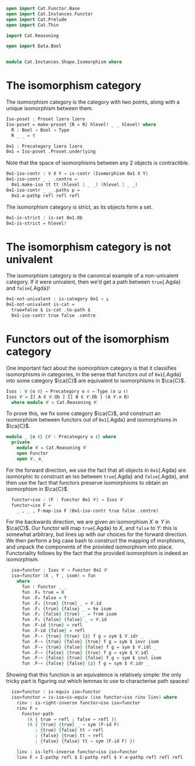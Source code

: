 ```agda
open import Cat.Functor.Base
open import Cat.Instances.Functor
open import Cat.Prelude
open import Cat.Thin

import Cat.Reasoning

open import Data.Bool


module Cat.Instances.Shape.Isomorphism where
```

# The isomorphism category

The isomorphism category is the category with two points, along
with a unique isomorphism between them.

```agda
Iso-poset : Proset lzero lzero
Iso-poset = make-proset {R = R} hlevel! _ _ hlevel! where
  R : Bool → Bool → Type
  R _ _ = ⊤

0≅1 : Precategory lzero lzero
0≅1 = Iso-poset .Proset.underlying
```

<!--
```agda
private
  module 0≅1 = Cat.Reasoning 0≅1

open Cat.Reasoning using (Isomorphism)
```
-->

Note that the space of isomorphisms between any 2 objects is contractible.

```agda
0≅1-iso-contr : ∀ X Y → is-contr (Isomorphism 0≅1 X Y)
0≅1-iso-contr _ _ .centre =
  0≅1.make-iso tt tt (hlevel 1 _ _) (hlevel 1 _ _)
0≅1-iso-contr _ _ .paths p =
  0≅1.≅-pathp refl refl refl
```

The isomorphism category is strict, as its objects form a set.

```agda
0≅1-is-strict : is-set 0≅1.Ob
0≅1-is-strict = hlevel!
```

# The isomorphism category is not univalent

The isomorphism category is the canonical example of a non-univalent
category. If it were univalent, then we'd get a path between
`true`{.Agda} and `false`{.Agda}!

```agda
0≅1-not-univalent : is-category 0≅1 → ⊥
0≅1-not-univalent is-cat =
  true≠false $ is-cat .to-path $
  0≅1-iso-contr true false .centre
```

# Functors out of the isomorphism category

One important fact about the isomorphism category is that it classifies
isomorphisms in categories, in the sense that functors out of `0≅1`{.Agda}
into some category $\ca{C}$ are equivalent to isomorphisms in $\ca{C}$.

```agda
Isos : ∀ {o ℓ} → Precategory o ℓ → Type (o ⊔ ℓ)
Isos 𝒞 = Σ[ A ∈ 𝒞.Ob ] Σ[ B ∈ 𝒞.Ob ] (A 𝒞.≅ B)
  where module 𝒞 = Cat.Reasoning 𝒞
```

To prove this, we fix some category $\ca{C}$, and construct an
isomorphism between functors out of `0≅1`{.Agda} and isomorphisms
in $\ca{C}$.

```agda
module _ {o ℓ} {𝒞 : Precategory o ℓ} where
  private
    module 𝒞 = Cat.Reasoning 𝒞
    open Functor
    open 𝒞._≅_
```

For the forward direction, we use the fact that all objects in
`0≅1`{.Agda} are isomorphic to construct an iso between `true`{.Agda}
and `false`{.Agda}, and then use the fact that functors preserve
isomorphisms to obtain an isomorphism in $\ca{C}$.

```agda
  functor→iso : (F : Functor 0≅1 𝒞) → Isos 𝒞
  functor→iso F =
    _ , _ , F-map-iso F (0≅1-iso-contr true false .centre)
```

For the backwards direction, we are given an isomorphism $X \cong Y$
in $\ca{C}$. Our functor will map `true`{.Agda} to $X$, and `false`
to $Y$: this is somewhat arbitrary, but lines up with our choices for
the forward direction. We then perform a big case bash to construct
the mapping of morphisms, and unpack the components of the provided
isomorphism into place. Functoriality follows by the fact that the
provided isomorphism is indeed an isomorphism.

```agda
  iso→functor : Isos 𝒞 → Functor 0≅1 𝒞
  iso→functor (X , Y , isom) = fun
    where
      fun : Functor _ _
      fun .F₀ true = X
      fun .F₀ false = Y
      fun .F₁ {true} {true} _ = 𝒞.id
      fun .F₁ {true} {false} _ = to isom
      fun .F₁ {false} {true} _ = from isom
      fun .F₁ {false} {false} _ = 𝒞.id
      fun .F-id {true} = refl
      fun .F-id {false} = refl
      fun .F-∘ {true} {true} {z} f g = sym $ 𝒞.idr _
      fun .F-∘ {true} {false} {true} f g = sym $ invr isom
      fun .F-∘ {true} {false} {false} f g = sym $ 𝒞.idl _
      fun .F-∘ {false} {true} {true} f g = sym $ 𝒞.idl _
      fun .F-∘ {false} {true} {false} f g = sym $ invl isom
      fun .F-∘ {false} {false} {z} f g = sym $ 𝒞.idr _
```

Showing that this function is an equivalence is relatively simple:
the only tricky part is figuring out which lemmas to use to characterise
path spaces!

```agda
  iso≃functor : is-equiv iso→functor
  iso≃functor = is-iso→is-equiv (iso functor→iso rinv linv) where
    rinv : is-right-inverse functor→iso iso→functor
    rinv F =
      Functor-path
        (λ { true → refl ; false → refl })
        (λ { {true} {true} _ → sym (F-id F)
           ; {true} {false} tt → refl
           ; {false} {true} tt → refl
           ; {false} {false} tt → sym (F-id F) })

    linv : is-left-inverse functor→iso iso→functor
    linv F = Σ-pathp refl $ Σ-pathp refl $ 𝒞.≅-pathp refl refl refl
```
